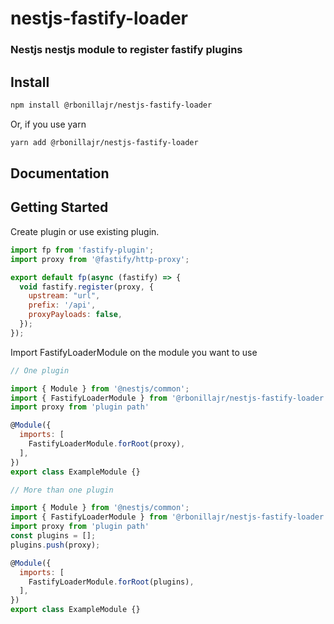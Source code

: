 # nestjs-fastify-loader

### Nestjs nestjs module to register fastify plugins

## Install

```bash
npm install @rbonillajr/nestjs-fastify-loader
```
Or, if you use yarn
```bash
yarn add @rbonillajr/nestjs-fastify-loader
```

## Documentation

## Getting Started

Create plugin or use existing plugin.

```javascript
import fp from 'fastify-plugin';
import proxy from '@fastify/http-proxy';

export default fp(async (fastify) => {
  void fastify.register(proxy, {
    upstream: "url",
    prefix: '/api',
    proxyPayloads: false,
  });
});
```

Import FastifyLoaderModule on the module you want to use

```javascript
// One plugin

import { Module } from '@nestjs/common';
import { FastifyLoaderModule } from '@rbonillajr/nestjs-fastify-loader';
import proxy from 'plugin path'

@Module({
  imports: [
    FastifyLoaderModule.forRoot(proxy),
  ],
})
export class ExampleModule {}
```

```javascript
// More than one plugin

import { Module } from '@nestjs/common';
import { FastifyLoaderModule } from '@rbonillajr/nestjs-fastify-loader';
import proxy from 'plugin path'
const plugins = [];
plugins.push(proxy);

@Module({
  imports: [
    FastifyLoaderModule.forRoot(plugins),
  ],
})
export class ExampleModule {}
```
